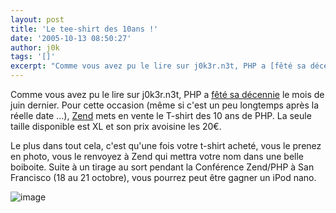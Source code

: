 ```yaml
---
layout: post
title: 'Le tee-shirt des 10ans !'
date: '2005-10-13 08:50:27'
author: j0k
tags: '[]'
excerpt: "Comme vous avez pu le lire sur j0k3r.n3t, PHP a [fêté sa décennie](http://www.j0k3r.net/news-php-fete-sa-decennie-527.html) le mois de juin dernier.     \nPour cette occasion (même si c'est un peu longtemps après la réelle date ...), [Zend](http://zend.com/php10anniversary/t-shirt.php) mets en vente le T-shirt des 10 ans de PHP. La seule taille      …"
---
```


Comme vous avez pu le lire sur j0k3r.n3t, PHP a [fêté sa décennie](http://www.j0k3r.net/news-php-fete-sa-decennie-527.html) le mois de juin dernier.
Pour cette occasion (même si c'est un peu longtemps après la réelle date ...), [Zend](http://zend.com/php10anniversary/t-shirt.php) mets en vente le T-shirt des 10 ans de PHP. La seule taille disponible est XL et son prix avoisine les 20€.

Le plus dans tout cela, c'est qu'une fois votre t-shirt acheté, vous le prenez en photo, vous le renvoyez à Zend qui mettra votre nom dans une belle boiboite. Suite à un tirage au sort pendant la Conférence Zend/PHP à San Francisco (18 au 21 octobre), vous pourrez peut être gagner un iPod nano.

 ![image](http://zend.com/images/php/10anniversary/front.jpg)
